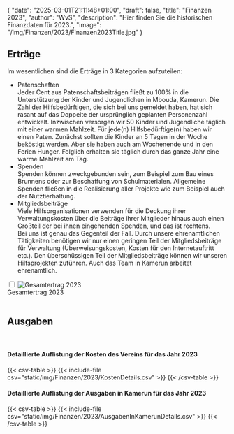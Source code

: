 {
    "date": "2025-03-01T21:11:48+01:00",
    "draft": false,
    "title": "Finanzen 2023",
    "author": "WvS",
    "description": "Hier finden Sie die historischen Finanzdaten für 2023.",
    "image": "/img/Finanzen/2023/Finanzen2023Title.jpg"
}
## Erträge
Im wesentlichen sind die Erträge in 3 Kategorien aufzuteilen:
- Patenschaften  
Jeder Cent aus Patenschaftsbeiträgen fließt zu 100% in die Unterstützung der Kinder und Jugendlichen in Mbouda, Kamerun.
Die Zahl der Hilfsbedürftigen, die sich bei uns gemeldet haben, hat sich rasant auf das Doppelte der ursprünglich geplanten Personenzahl entwickelt. Inzwischen versorgen wir 50 Kinder und Jugendliche täglich mit einer warmen Mahlzeit. Für jede(n) Hilfsbedürftige(n) haben wir einen Paten. Zunächst sollten die Kinder an 5 Tagen in der Woche beköstigt werden. Aber sie haben auch am Wochenende und in den Ferien Hunger. Folglich erhalten sie täglich durch das ganze Jahr eine warme Mahlzeit am Tag.
- Spenden  
Spenden können zweckgebunden sein, zum Beispiel zum Bau eines Brunnens oder zur Beschaffung von Schulmaterialen. Allgemeine Spenden fließen in die Realisierung aller Projekte wie zum Beispiel auch der Nutztierhaltung.
- Mitgliedsbeiträge  
Viele Hilfsorganisationen verwenden für die Deckung ihrer Verwaltungskosten über die Beiträge ihrer Mitglieder hinaus auch einen Großteil der bei ihnen eingehenden Spenden, und das ist rechtens.  
Bei uns ist genau das Gegenteil der Fall. Durch unsere ehrenamtlichen Tätigkeiten benötigen wir nur einen geringen Teil der Mitgliedsbeiträge für Verwaltung (Überweisungskosten, Kosten für den Internetauftritt etc.). Den überschüssigen Teil der Mitgliedsbeiträge können wir unseren Hilfsprojekten zuführen.
Auch das Team in Kamerun arbeitet ehrenamtlich.

<input type="checkbox" id="expand-image1" />
<label class="img-div" for="expand-image1">
  <img src="/img/Finanzen/2023/GesamtErtrag.png#imagemd" alt="Gesamtertrag 2023" />
</label>
<div class="imagemd-caption">Gesamtertrag 2023</div>
<br>

## Ausgaben
<br>

#### Detaillierte Auflistung der Kosten des Vereins für das Jahr 2023
<div class="finanzen-tabelle">
{{< csv-table >}}
{{< include-file csv="static/img/Finanzen/2023/KostenDetails.csv" >}}
{{< /csv-table >}}
</div>  

#### Detaillierte Auflistung der Ausgaben in Kamerun für das Jahr 2023
<div class="finanzen-tabelle">
{{< csv-table >}}
{{< include-file csv="static/img/Finanzen/2023/AusgabenInKamerunDetails.csv" >}}
{{< /csv-table >}}
</div>  

<br>
<script>
  document.addEventListener("DOMContentLoaded", function () {
    const cells = document.querySelectorAll(".kleine-tabelle tbody td");
    cells.forEach(cell => {
      const value = parseFloat(cell.textContent); // Konvertiere den Zellenwert in eine Zahl
      if (value < 0) {
        cell.style.color = "red"; // Färbe die Zelle rot
        cell.style.fontWeight = "bold"; // Optional: Hebe sie hervor
      }
    });
  });
  document.addEventListener("DOMContentLoaded", function () {
    const cells = document.querySelectorAll(".finanzen-tabelle tbody td");
    cells.forEach(cell => {
      const value = parseFloat(cell.textContent); // Konvertiere den Zellenwert in eine Zahl
      if (value < 0) {
        cell.style.color = "red"; // Färbe die Zelle rot
        //cell.style.fontWeight = "bold"; // Optional: Hebe sie hervor
      }
    });
  });
</script>